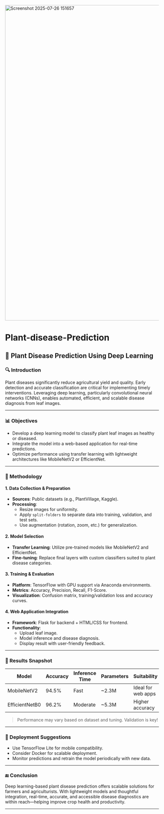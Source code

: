 <img width="1914" height="1031" alt="Screenshot 2025-07-26 151657" src="https://github.com/user-attachments/assets/2ba28156-7da4-4a20-a09e-98de7497aa2a" />

# Plant-disease-Prediction

## 🌿 Plant Disease Prediction Using Deep Learning

### 🔍 Introduction
Plant diseases significantly reduce agricultural yield and quality. Early detection and accurate classification are critical for implementing timely interventions. Leveraging deep learning, particularly convolutional neural networks (CNNs), enables automated, efficient, and scalable disease diagnosis from leaf images.

---

### 📊 Objectives
- Develop a deep learning model to classify plant leaf images as healthy or diseased.
- Integrate the model into a web-based application for real-time predictions.
- Optimize performance using transfer learning with lightweight architectures like MobileNetV2 or EfficientNet.

---

### 🧠 Methodology

#### 1. **Data Collection & Preparation**
- **Sources**: Public datasets (e.g., PlantVillage, Kaggle).
- **Processing**:
  - Resize images for uniformity.
  - Apply `split-folders` to separate data into training, validation, and test sets.
  - Use augmentation (rotation, zoom, etc.) for generalization.

#### 2. **Model Selection**
- **Transfer Learning**: Utilize pre-trained models like MobileNetV2 and EfficientNet.
- **Fine-tuning**: Replace final layers with custom classifiers suited to plant disease categories.

#### 3. **Training & Evaluation**
- **Platform**: TensorFlow with GPU support via Anaconda environments.
- **Metrics**: Accuracy, Precision, Recall, F1-Score.
- **Visualization**: Confusion matrix, training/validation loss and accuracy curves.

#### 4. **Web Application Integration**
- **Framework**: Flask for backend + HTML/CSS for frontend.
- **Functionality**:
  - Upload leaf image.
  - Model inference and disease diagnosis.
  - Display result with user-friendly feedback.

---

### 🧪 Results Snapshot
| Model         | Accuracy | Inference Time | Parameters | Suitability |
|---------------|----------|----------------|------------|-------------|
| MobileNetV2   | 94.5%    | Fast           | ~2.3M      | Ideal for web apps |
| EfficientNetB0| 96.2%    | Moderate       | ~5.3M      | Higher accuracy |

> Performance may vary based on dataset and tuning. Validation is key!

---

### 🚀 Deployment Suggestions
- Use TensorFlow Lite for mobile compatibility.
- Consider Docker for scalable deployment.
- Monitor predictions and retrain the model periodically with new data.

---

### 🔚 Conclusion
Deep learning-based plant disease prediction offers scalable solutions for farmers and agriculturists. With lightweight models and thoughtful integration, real-time, accurate, and accessible disease diagnostics are within reach—helping improve crop health and productivity.

---
